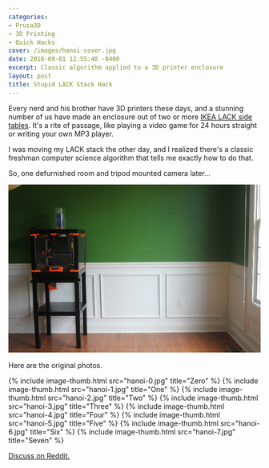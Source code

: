 ```yaml
---
categories:
- Prusa3D
- 3D Printing
- Quick Hacks
cover: /images/hanoi-cover.jpg
date: 2018-09-01 12:55:48 -0400
excerpt: Classic algorithm applied to a 3D printer enclosure
layout: post
title: Stupid LACK Stack Hack
---
```

Every nerd and his brother have 3D printers these days, and a stunning
number of us have made an enclosure out of two or more
[IKEA LACK side tables](https://www.ikea.com/us/en/catalog/products/80104268/#/20011408).
It's a rite of passage, like playing a video game for 24 hours
straight or writing your own MP3 player.

I was moving my LACK stack the other day, and I realized there's a
classic freshman computer science algorithm that tells me exactly how
to do that.

So, one defurnished room and tripod mounted camera later...

![Towers of Hanoi in semi-real life'](/images/hanoi-moves.gif)

Here are the original photos.

{% include image-thumb.html
           src="hanoi-0.jpg"
           title="Zero"
       %}
{% include image-thumb.html
           src="hanoi-1.jpg"
           title="One"
       %}
{% include image-thumb.html
           src="hanoi-2.jpg"
           title="Two"
       %}
{% include image-thumb.html
           src="hanoi-3.jpg"
           title="Three"
       %}
{% include image-thumb.html
           src="hanoi-4.jpg"
           title="Four"
       %}
{% include image-thumb.html
           src="hanoi-5.jpg"
           title="Five"
       %}
{% include image-thumb.html
           src="hanoi-6.jpg"
           title="Six"
       %}
{% include image-thumb.html
           src="hanoi-7.jpg"
           title="Seven"
       %}

[Discuss on Reddit.](https://www.reddit.com/r/3Dprinting/comments/9bm2ma/i_moved_my_printer_enclosure_today/?st=jljlzo1z&sh=1d0fdaac)
